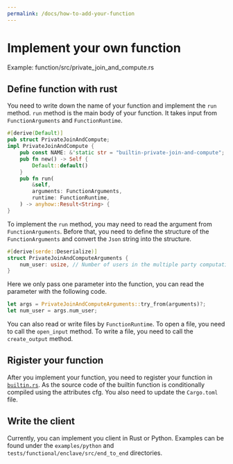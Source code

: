 ```yaml
---
permalink: /docs/how-to-add-your-function
---
```


# Implement your own function

Example: function/src/private_join_and_compute.rs

## Define function with rust
You need to write down the name of your function and implement the
`run` method. `run` method is the main body of your function. It 
takes input from `FunctionArguments` and `FunctionRuntime`.
```rust
#[derive(Default)]
pub struct PrivateJoinAndCompute;
impl PrivateJoinAndCompute {
    pub const NAME: &'static str = "builtin-private-join-and-compute";
    pub fn new() -> Self {
        Default::default()
    }
    pub fn run(
        &self,
        arguments: FunctionArguments,
        runtime: FunctionRuntime,
    ) -> anyhow::Result<String> {
}
```

To implement the `run` method, you may need to read the argument from `FunctionArguments`.
Before that, you need to define the structure of the `FunctionArguments` and convert the
`Json` string into the structure.
```rust
#[derive(serde::Deserialize)]
struct PrivateJoinAndComputeArguments {
    num_user: usize, // Number of users in the multiple party computation
}
```
Here we only pass one parameter into the function, you can read the parameter with the 
following code.
```rust
let args = PrivateJoinAndComputeArguments::try_from(arguments)?;
let num_user = args.num_user;
```
You can also read or write files by `FunctionRuntime`. To open a file, you need to
call the `open_input` method. To write a file, you need to call the `create_output`
method.

## Rigister your function
After you implement your function, you need to register your function
in [`builtin.rs`](https://github.com/apache/incubator-teaclave/blob/master/executor/src/builtin.rs). 
As the source code of the builtin function is conditionally compiled using the attributes cfg.
 You also need to update the `Cargo.toml` file.

## Write the client
Currently, you can implement you client in Rust or Python. Examples can be found under
the `examples/python` and `tests/functional/enclave/src/end_to_end` directories.

